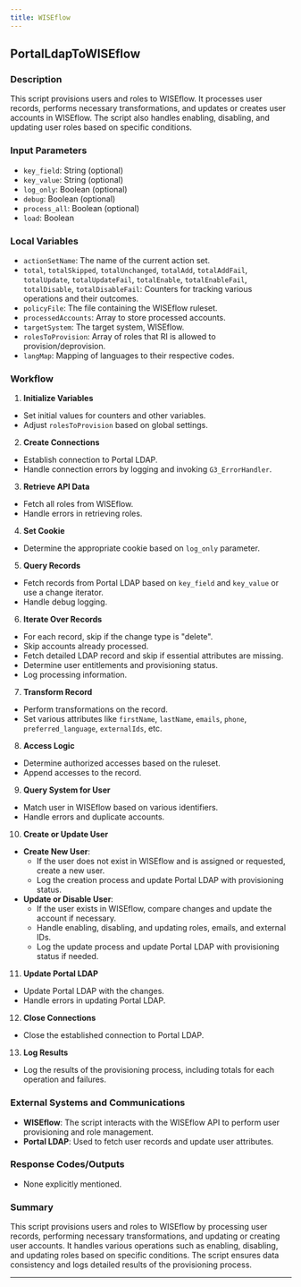 ```yaml
---
title: WISEflow
--- 
```


## PortalLdapToWISEflow
 ### Description
This script provisions users and roles to WISEflow. It processes user records, performs necessary transformations, and updates or creates user accounts in WISEflow. The script also handles enabling, disabling, and updating user roles based on specific conditions.

### Input Parameters
- `key_field`: String (optional)
- `key_value`: String (optional)
- `log_only`: Boolean (optional)
- `debug`: Boolean (optional)
- `process_all`: Boolean (optional)
- `load`: Boolean

### Local Variables
- `actionSetName`: The name of the current action set.
- `total`, `totalSkipped`, `totalUnchanged`, `totalAdd`, `totalAddFail`, `totalUpdate`, `totalUpdateFail`, `totalEnable`, `totalEnableFail`, `totalDisable`, `totalDisableFail`: Counters for tracking various operations and their outcomes.
- `policyFile`: The file containing the WISEflow ruleset.
- `processedAccounts`: Array to store processed accounts.
- `targetSystem`: The target system, WISEflow.
- `rolesToProvision`: Array of roles that RI is allowed to provision/deprovision.
- `langMap`: Mapping of languages to their respective codes.

### Workflow
1. **Initialize Variables**
- Set initial values for counters and other variables.
- Adjust `rolesToProvision` based on global settings.

2. **Create Connections**
- Establish connection to Portal LDAP.
- Handle connection errors by logging and invoking `G3_ErrorHandler`.

3. **Retrieve API Data**
- Fetch all roles from WISEflow.
- Handle errors in retrieving roles.

4. **Set Cookie**
- Determine the appropriate cookie based on `log_only` parameter.

5. **Query Records**
- Fetch records from Portal LDAP based on `key_field` and `key_value` or use a change iterator.
- Handle debug logging.

6. **Iterate Over Records**
- For each record, skip if the change type is "delete".
- Skip accounts already processed.
- Fetch detailed LDAP record and skip if essential attributes are missing.
- Determine user entitlements and provisioning status.
- Log processing information.

7. **Transform Record**
- Perform transformations on the record.
- Set various attributes like `firstName`, `lastName`, `emails`, `phone`, `preferred_language`, `externalIds`, etc.

8. **Access Logic**
- Determine authorized accesses based on the ruleset.
- Append accesses to the record.

9. **Query System for User**
- Match user in WISEflow based on various identifiers.
- Handle errors and duplicate accounts.

10. **Create or Update User**
- **Create New User**:
    - If the user does not exist in WISEflow and is assigned or requested, create a new user.
    - Log the creation process and update Portal LDAP with provisioning status.
- **Update or Disable User**:
    - If the user exists in WISEflow, compare changes and update the account if necessary.
    - Handle enabling, disabling, and updating roles, emails, and external IDs.
    - Log the update process and update Portal LDAP with provisioning status if needed.

11. **Update Portal LDAP**
- Update Portal LDAP with the changes.
- Handle errors in updating Portal LDAP.

12. **Close Connections**
- Close the established connection to Portal LDAP.

13. **Log Results**
- Log the results of the provisioning process, including totals for each operation and failures.

### External Systems and Communications
- **WISEflow**: The script interacts with the WISEflow API to perform user provisioning and role management.
- **Portal LDAP**: Used to fetch user records and update user attributes.

### Response Codes/Outputs
- None explicitly mentioned.

### Summary
This script provisions users and roles to WISEflow by processing user records, performing necessary transformations, and updating or creating user accounts. It handles various operations such as enabling, disabling, and updating roles based on specific conditions. The script ensures data consistency and logs detailed results of the provisioning process. 

 --- 
